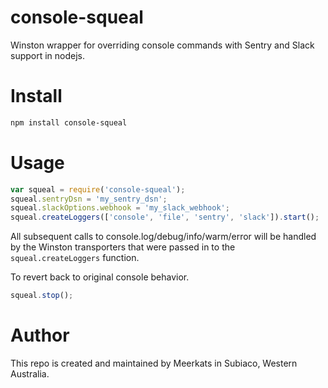 # console-squeal

Winston wrapper for overriding console commands with Sentry and Slack support in nodejs.

# Install

```bash
npm install console-squeal
```

# Usage

```js
var squeal = require('console-squeal');
squeal.sentryDsn = 'my_sentry_dsn';
squeal.slackOptions.webhook = 'my_slack_webhook';
squeal.createLoggers(['console', 'file', 'sentry', 'slack']).start();
```

All subsequent calls to console.log/debug/info/warm/error will be handled by the Winston
transporters that were passed in to the `squeal.createLoggers` function.

To revert back to original console behavior.

```js
squeal.stop();
```

# Author

This repo is created and maintained by Meerkats in Subiaco, Western Australia.
